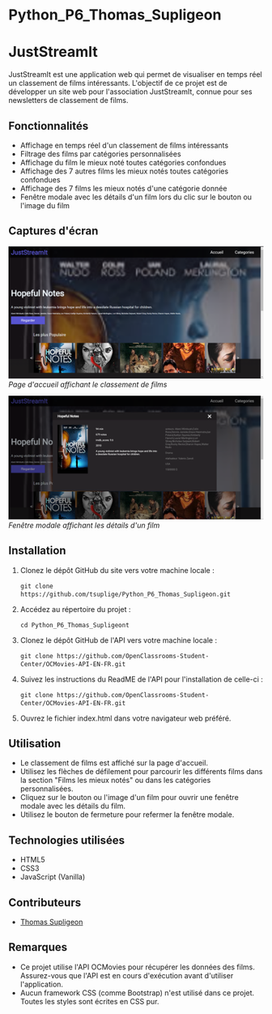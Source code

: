 ﻿# Python_P6_Thomas_Supligeon

# JustStreamIt

JustStreamIt est une application web qui permet de visualiser en temps réel un classement de films intéressants. L'objectif de ce projet est de développer un site web pour l'association JustStreamIt, connue pour ses newsletters de classement de films.

## Fonctionnalités

- Affichage en temps réel d'un classement de films intéressants
- Filtrage des films par catégories personnalisées
- Affichage du film le mieux noté toutes catégories confondues
- Affichage des 7 autres films les mieux notés toutes catégories confondues
- Affichage des 7 films les mieux notés d'une catégorie donnée
- Fenêtre modale avec les détails d'un film lors du clic sur le bouton ou l'image du film

## Captures d'écran

![Accueil](screenshots/home.png)
*Page d'accueil affichant le classement de films*

![Détails du film](screenshots/modal.png)
*Fenêtre modale affichant les détails d'un film*

## Installation

1. Clonez le dépôt GitHub du site vers votre machine locale :
   ```
   git clone https://github.com/tsuplige/Python_P6_Thomas_Supligeon.git

3. Accédez au répertoire du projet :
   ```
   cd Python_P6_Thomas_Supligeont
   ```

2. Clonez le dépôt GitHub de l'API vers votre machine locale :
   ```
   git clone https://github.com/OpenClassrooms-Student-Center/OCMovies-API-EN-FR.git
   ```

3. Suivez les instructions du ReadME de l'API pour l'installation de celle-ci :
   ```
   git clone https://github.com/OpenClassrooms-Student-Center/OCMovies-API-EN-FR.git
   ```

4. Ouvrez le fichier index.html dans votre navigateur web préféré.

## Utilisation

- Le classement de films est affiché sur la page d'accueil.
- Utilisez les flèches de défilement pour parcourir les différents films dans la section "Films les mieux notés" ou dans les catégories personnalisées.
- Cliquez sur le bouton ou l'image d'un film pour ouvrir une fenêtre modale avec les détails du film.
- Utilisez le bouton de fermeture pour refermer la fenêtre modale.

## Technologies utilisées

- HTML5
- CSS3
- JavaScript (Vanilla)

## Contributeurs

- [Thomas Supligeon](https://github.com/tsuplige)

## Remarques

- Ce projet utilise l'API OCMovies pour récupérer les données des films. Assurez-vous que l'API est en cours d'exécution avant d'utiliser l'application.
- Aucun framework CSS (comme Bootstrap) n'est utilisé dans ce projet. Toutes les styles sont écrites en CSS pur.
